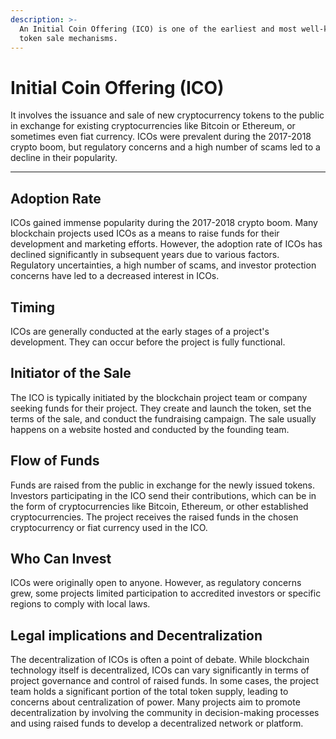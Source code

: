 ```yaml
---
description: >-
  An Initial Coin Offering (ICO) is one of the earliest and most well-known
  token sale mechanisms.
---
```


# Initial Coin Offering (ICO)

It involves the issuance and sale of new cryptocurrency tokens to the public in exchange for existing cryptocurrencies like Bitcoin or Ethereum, or sometimes even fiat currency. ICOs were prevalent during the 2017-2018 crypto boom, but regulatory concerns and a high number of scams led to a decline in their popularity.

***

## **Adoption Rate**

&#x20;ICOs gained immense popularity during the 2017-2018 crypto boom. Many blockchain projects used ICOs as a means to raise funds for their development and marketing efforts. However, the adoption rate of ICOs has declined significantly in subsequent years due to various factors. Regulatory uncertainties, a high number of scams, and investor protection concerns have led to a decreased interest in ICOs.

## **Timing**

ICOs are generally conducted at the early stages of a project's development. They can occur before the project is fully functional.

## **Initiator of the Sale**

&#x20;The ICO is typically initiated by the blockchain project team or company seeking funds for their project. They create and launch the token, set the terms of the sale, and conduct the fundraising campaign. The sale usually happens on a website hosted and conducted by the founding team.

## **Flow of Funds**

Funds are raised from the public in exchange for the newly issued tokens. Investors participating in the ICO send their contributions, which can be in the form of cryptocurrencies like Bitcoin, Ethereum, or other established cryptocurrencies. The project receives the raised funds in the chosen cryptocurrency or fiat currency used in the ICO.

## **Who Can Invest**

&#x20;ICOs were originally open to anyone. However, as regulatory concerns grew, some projects limited participation to accredited investors or specific regions to comply with local laws.

## **Legal implications and Decentralization**

&#x20;The decentralization of ICOs is often a point of debate. While blockchain technology itself is decentralized, ICOs can vary significantly in terms of project governance and control of raised funds. In some cases, the project team holds a significant portion of the total token supply, leading to concerns about centralization of power. Many projects aim to promote decentralization by involving the community in decision-making processes and using raised funds to develop a decentralized network or platform.
